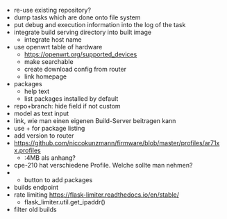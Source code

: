 - re-use existing repository?
- dump tasks which are done onto file system
- put debug and execution information into the log of the task
- integrate build serving directory into built image
  - integrate host name
- use openwrt table of hardware
  - https://openwrt.org/supported_devices
  - make searchable
  - create download config from router
  - link homepage
- packages
  - help text
  - list packages installed by default
- repo+branch: hide field if not custom
- model as text input
- link, wie man einen eigenen Build-Server beitragen kann
- use + for package listing
- add version to router
- https://github.com/niccokunzmann/firmware/blob/master/profiles/ar71xx.profiles
  - :4MB als anhang?
- cpe-210 hat verschiedene Profile. Welche sollte man nehmen?
- + button to add packages
- builds endpoint
- rate limiting https://flask-limiter.readthedocs.io/en/stable/
  -  flask_limiter.util.get_ipaddr()
- filter old builds
